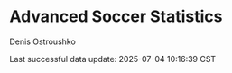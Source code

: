 # Advanced Soccer Statistics
Denis Ostroushko

<!-- gfm -->

Last successful data update: 2025-07-04 10:16:39 CST
